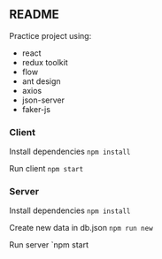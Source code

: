 ## README
Practice project using: 
- react
- redux toolkit
- flow
- ant design
- axios
- json-server
- faker-js

### Client
Install dependencies `npm install`

Run client `npm start`

### Server

Install dependencies `npm install`

Create new data in db.json `npm run new`

Run server `npm start

